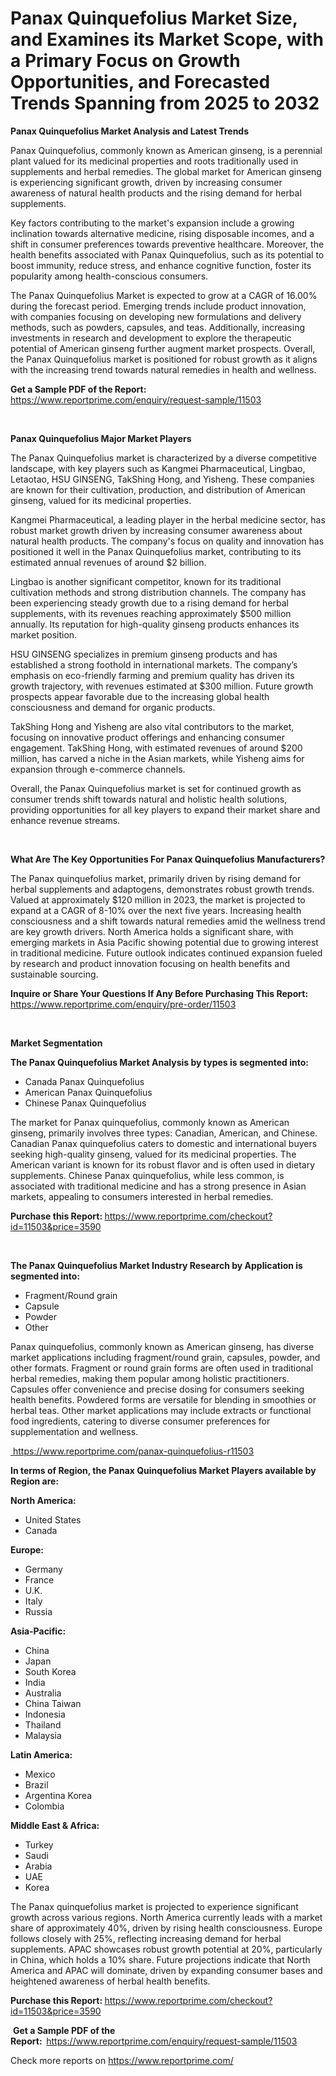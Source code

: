 <p><h1>Panax Quinquefolius Market Size, and Examines its Market Scope, with a Primary Focus on Growth Opportunities, and Forecasted Trends Spanning from 2025 to 2032</h1></p><p><strong>Panax Quinquefolius Market Analysis and Latest Trends</strong></p>
<p><p>Panax Quinquefolius, commonly known as American ginseng, is a perennial plant valued for its medicinal properties and roots traditionally used in supplements and herbal remedies. The global market for American ginseng is experiencing significant growth, driven by increasing consumer awareness of natural health products and the rising demand for herbal supplements. </p><p>Key factors contributing to the market's expansion include a growing inclination towards alternative medicine, rising disposable incomes, and a shift in consumer preferences towards preventive healthcare. Moreover, the health benefits associated with Panax Quinquefolius, such as its potential to boost immunity, reduce stress, and enhance cognitive function, foster its popularity among health-conscious consumers.</p><p>The Panax Quinquefolius Market is expected to grow at a CAGR of 16.00% during the forecast period. Emerging trends include product innovation, with companies focusing on developing new formulations and delivery methods, such as powders, capsules, and teas. Additionally, increasing investments in research and development to explore the therapeutic potential of American ginseng further augment market prospects. Overall, the Panax Quinquefolius market is positioned for robust growth as it aligns with the increasing trend towards natural remedies in health and wellness.</p></p>
<p><strong>Get a Sample PDF of the Report:&nbsp;</strong> <a href="https://www.reportprime.com/enquiry/request-sample/11503?utm_campaign=2458&utm_medium=2&utm_source=Github&utm_content=ia&utm_term=20032025&utm_id=panax-quinquefolius">https://www.reportprime.com/enquiry/request-sample/11503</a></p>
<p>&nbsp;</p>
<p><strong>Panax Quinquefolius Major Market Players</strong></p>
<p><p>The Panax Quinquefolius market is characterized by a diverse competitive landscape, with key players such as Kangmei Pharmaceutical, Lingbao, Letaotao, HSU GINSENG, TakShing Hong, and Yisheng. These companies are known for their cultivation, production, and distribution of American ginseng, valued for its medicinal properties.</p><p>Kangmei Pharmaceutical, a leading player in the herbal medicine sector, has robust market growth driven by increasing consumer awareness about natural health products. The company's focus on quality and innovation has positioned it well in the Panax Quinquefolius market, contributing to its estimated annual revenues of around $2 billion.</p><p>Lingbao is another significant competitor, known for its traditional cultivation methods and strong distribution channels. The company has been experiencing steady growth due to a rising demand for herbal supplements, with its revenues reaching approximately $500 million annually. Its reputation for high-quality ginseng products enhances its market position.</p><p>HSU GINSENG specializes in premium ginseng products and has established a strong foothold in international markets. The company’s emphasis on eco-friendly farming and premium quality has driven its growth trajectory, with revenues estimated at $300 million. Future growth prospects appear favorable due to the increasing global health consciousness and demand for organic products.</p><p>TakShing Hong and Yisheng are also vital contributors to the market, focusing on innovative product offerings and enhancing consumer engagement. TakShing Hong, with estimated revenues of around $200 million, has carved a niche in the Asian markets, while Yisheng aims for expansion through e-commerce channels.</p><p>Overall, the Panax Quinquefolius market is set for continued growth as consumer trends shift towards natural and holistic health solutions, providing opportunities for all key players to expand their market share and enhance revenue streams.</p></p>
<p>&nbsp;</p>
<p><strong>What Are The Key Opportunities For Panax Quinquefolius Manufacturers?</strong></p>
<p><p>The Panax quinquefolius market, primarily driven by rising demand for herbal supplements and adaptogens, demonstrates robust growth trends. Valued at approximately $120 million in 2023, the market is projected to expand at a CAGR of 8-10% over the next five years. Increasing health consciousness and a shift towards natural remedies amid the wellness trend are key growth drivers. North America holds a significant share, with emerging markets in Asia Pacific showing potential due to growing interest in traditional medicine. Future outlook indicates continued expansion fueled by research and product innovation focusing on health benefits and sustainable sourcing.</p></p>
<p><strong>Inquire or Share Your Questions If Any Before Purchasing This Report:</strong> <a href="https://www.reportprime.com/enquiry/pre-order/11503?utm_campaign=2458&utm_medium=2&utm_source=Github&utm_content=ia&utm_term=20032025&utm_id=panax-quinquefolius">https://www.reportprime.com/enquiry/pre-order/11503</a></p>
<p>&nbsp;</p>
<p><strong>Market Segmentation</strong></p>
<p><strong>The Panax Quinquefolius Market Analysis by types is segmented into:</strong></p>
<p><ul><li>Canada Panax Quinquefolius</li><li>American Panax Quinquefolius</li><li>Chinese Panax Quinquefolius</li></ul></p>
<p><p>The market for Panax quinquefolius, commonly known as American ginseng, primarily involves three types: Canadian, American, and Chinese. Canadian Panax quinquefolius caters to domestic and international buyers seeking high-quality ginseng, valued for its medicinal properties. The American variant is known for its robust flavor and is often used in dietary supplements. Chinese Panax quinquefolius, while less common, is associated with traditional medicine and has a strong presence in Asian markets, appealing to consumers interested in herbal remedies.</p></p>
<p><strong>Purchase this Report:&nbsp;</strong><a href="https://www.reportprime.com/checkout?id=11503&price=3590&utm_campaign=2458&utm_medium=2&utm_source=Github&utm_content=ia&utm_term=20032025&utm_id=panax-quinquefolius">https://www.reportprime.com/checkout?id=11503&price=3590</a></p>
<p>&nbsp;</p>
<p><strong>The Panax Quinquefolius Market Industry Research by Application is segmented into:</strong></p>
<p><ul><li>Fragment/Round grain</li><li>Capsule</li><li>Powder</li><li>Other</li></ul></p>
<p><p>Panax quinquefolius, commonly known as American ginseng, has diverse market applications including fragment/round grain, capsules, powder, and other formats. Fragment or round grain forms are often used in traditional herbal remedies, making them popular among holistic practitioners. Capsules offer convenience and precise dosing for consumers seeking health benefits. Powdered forms are versatile for blending in smoothies or herbal teas. Other market applications may include extracts or functional food ingredients, catering to diverse consumer preferences for supplementation and wellness.</p></p>
<p><a href="https://www.reportprime.com/panax-quinquefolius-r11503?utm_campaign=2458&utm_medium=2&utm_source=Github&utm_content=ia&utm_term=20032025&utm_id=panax-quinquefolius">&nbsp;https://www.reportprime.com/panax-quinquefolius-r11503</a></p>
<p><strong>In terms of Region, the Panax Quinquefolius Market Players available by Region are:</strong></p>
<p>
    <p> <strong> North America: </strong>
        <ul>
            <li>United States</li>
            <li>Canada</li>
        </ul>
        </p> 
    <p> <strong> Europe: </strong>
        <ul>
            <li>Germany</li>
            <li>France</li>
            <li>U.K.</li>
            <li>Italy</li>
            <li>Russia</li>
        </ul>
        </p> 
    <p> <strong> Asia-Pacific: </strong>
        <ul>
            <li>China</li>
            <li>Japan</li>
            <li>South Korea</li>
            <li>India</li>
            <li>Australia</li>
            <li>China Taiwan</li>
            <li>Indonesia</li>
            <li>Thailand</li>
            <li>Malaysia</li>
        </ul>
        </p> 
    <p> <strong> Latin America: </strong>
        <ul>
            <li>Mexico</li>
            <li>Brazil</li>
            <li>Argentina Korea</li>
            <li>Colombia</li>
        </ul>
        </p> 
    <p> <strong> Middle East & Africa: </strong>
        <ul>
            <li>Turkey</li>
            <li>Saudi</li>
            <li>Arabia</li>
            <li>UAE</li>
            <li>Korea</li>
        </ul>
    </p>
    </p>
<p><p>The Panax quinquefolius market is projected to experience significant growth across various regions. North America currently leads with a market share of approximately 40%, driven by rising health consciousness. Europe follows closely with 25%, reflecting increasing demand for herbal supplements. APAC showcases robust growth potential at 20%, particularly in China, which holds a 10% share. Future projections indicate that North America and APAC will dominate, driven by expanding consumer bases and heightened awareness of herbal health benefits.</p></p>
<p><strong>Purchase this Report: </strong><a href="https://www.reportprime.com/checkout?id=11503&price=3590&utm_campaign=2458&utm_medium=2&utm_source=Github&utm_content=ia&utm_term=20032025&utm_id=panax-quinquefolius">https://www.reportprime.com/checkout?id=11503&price=3590</a></p>
<p>&nbsp;<strong>Get a Sample PDF of the Report:&nbsp;&nbsp;</strong><a href="https://www.reportprime.com/enquiry/request-sample/11503?utm_campaign=2458&utm_medium=2&utm_source=Github&utm_content=ia&utm_term=20032025&utm_id=panax-quinquefolius">https://www.reportprime.com/enquiry/request-sample/11503</a></p>
<p><strong></strong></p>
<p>Check more reports on <a href="https://www.reportprime.com/?utm_campaign=2458&utm_medium=2&utm_source=Github&utm_content=ia&utm_term=20032025&utm_id=panax-quinquefolius">https://www.reportprime.com/</a></p>